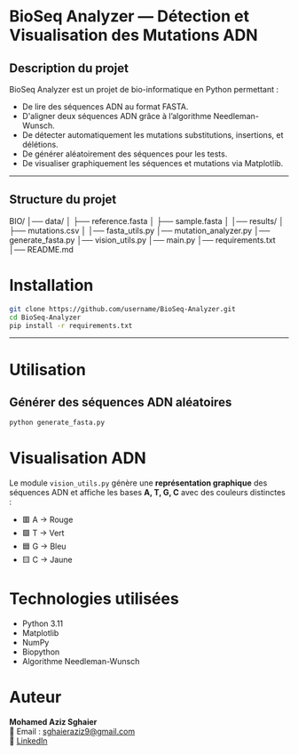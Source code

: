 #  BioSeq Analyzer — Détection et Visualisation des Mutations ADN

##  Description du projet
BioSeq Analyzer est un projet de bio-informatique en Python permettant :
- De lire des séquences ADN au format FASTA.
- D'aligner deux séquences ADN grâce à l’algorithme Needleman-Wunsch.
- De détecter automatiquement les mutations  substitutions, insertions, et délétions.
- De générer aléatoirement des séquences pour les tests.
- De visualiser graphiquement les séquences et mutations via Matplotlib.

---

##  Structure du projet
BIO/
│── data/
│ ├── reference.fasta
│ ├── sample.fasta
│
│── results/
│ ├── mutations.csv
│
│── fasta_utils.py
│── mutation_analyzer.py
│── generate_fasta.py
│── vision_utils.py
│── main.py
│── requirements.txt
│── README.md


# Installation

```bash
git clone https://github.com/username/BioSeq-Analyzer.git
cd BioSeq-Analyzer
pip install -r requirements.txt
```


---

# Utilisation

## Générer des séquences ADN aléatoires
```bash
python generate_fasta.py
```
# Visualisation ADN

Le module `vision_utils.py` génère une **représentation graphique** des séquences ADN et affiche les bases **A, T, G, C** avec des couleurs distinctes :

- 🟥 A → Rouge
- 🟩 T → Vert
- 🟦 G → Bleu
- 🟨 C → Jaune

# Technologies utilisées
- Python 3.11
- Matplotlib
- NumPy
- Biopython
- Algorithme Needleman-Wunsch

# Auteur
**Mohamed Aziz Sghaier**  
📧 Email : sghaieraziz9@gmail.com  
🔗 [LinkedIn](https://linkedin.com/in/username)
